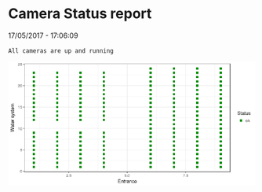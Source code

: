 Camera Status report
================
17/05/2017 - 17:06:09

    All cameras are up and running

![](camreport_files/figure-markdown_github/unnamed-chunk-2-1.png)
